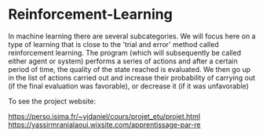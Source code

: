 # Reinforcement-Learning
In machine learning there are several subcategories. We will focus here on a type of learning that is close to the 'trial and error' method called reinforcement learning. The program (which will subsequently be called either agent or system) performs a series of actions and after a certain period of time, the quality of the state reached is evaluated. We then go up in the list of actions carried out and increase their probability of carrying out (if the final evaluation was favorable), or decrease it (if it was unfavorable)


To see the project website:

https://perso.isima.fr/~yjdaniel/cours/projet_etu/projet.html
https://yassirmranialaoui.wixsite.com/apprentissage-par-re
